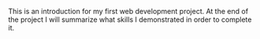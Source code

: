 This is an introduction for my first web development project. At the end of the project I will summarize what skills I demonstrated in order to complete it.


